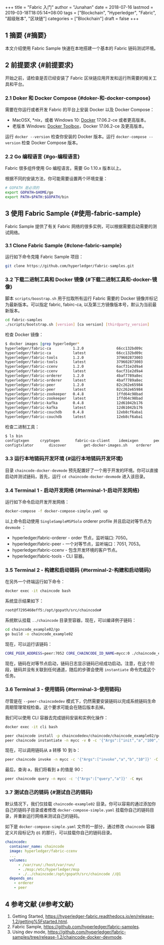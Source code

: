+++
title = "Fabric 入门"
author = "Junahan"
date = 2018-07-16
lastmod = 2019-03-18T18:05:14+08:00
tags = ["Blockchain", "Hyperledger", "Fabric", "超级账本", "区块链"]
categories = ["Blockchain"]
draft = false
+++

## <span class="section-num">1</span> 摘要 {#摘要}

本文介绍使用 Fabric Sample 快速在本地搭建一个基本的 Fabric 链码测试环境。


## <span class="section-num">2</span> 前提要求 {#前提要求}

开始之前，请检查是否已经安装了 Fabric 区块链应用开发和运行所需要的相关工具和平台。


### <span class="section-num">2.1</span> Doker 和 Docker Compose {#doker-和-docker-compose}

需要在你运行或者开发 Fabric 的平台上安装 Docker 以及 Docker Compose：

-   MacOSX, \*nix，或者 Windows 10: [Docker](https://www.docker.com/get-docker) 17.06.2-ce 或者更高版本。
-   老版本 Windows: [Docker Toolbox](https://docs.docker.com/toolbox/toolbox%5Finstall%5Fwindows/)，Docker 17.06.2-ce 及更高版本。

运行 `docker --version` 检查你安装的 Docker 版本。运行 `docker-compose --version` 检查 Docker Compose 版本。


### <span class="section-num">2.2</span> Go 编程语言 {#go-编程语言}

Fabric 很多组件使用 Go 编程语言。需要 Go 1.10.x 版本以上。

根据不同的安装方法，你可能需要设置两个环境变量：

```sh
# GOPATH 是必须的
export GOPATH=$HOME/go
export PATH=$PATH:$GOPATH/bin
```


## <span class="section-num">3</span> 使用 Fabric Sample {#使用-fabric-sample}

Fabric Sample 提供了有关 Fabric 网络的很多实例，可以根据需要启动需要的测试网络。


### <span class="section-num">3.1</span> Clone Fabric Sample {#clone-fabric-sample}

运行如下命令克隆 Fabric Sample 项目：

```sh
git clone https://github.com/hyperledger/fabric-samples.git
```


### <span class="section-num">3.2</span> 下载二进制工具和 Docker 镜像 {#下载二进制工具和-docker-镜像}

脚本 `scripts/boostrap.sh` 用于拉取所有运行 Fabric 需要的 Docker 镜像并标记为最新版本。可以指定 fabric, fabirc-ca, 以及第三方镜像版本号，默认为当前最新版本。

```sh
cd fabric-samples
./scripts/bootstrap.sh [version] [ca version] [thirdparty_version]
```

检查 Docker 镜像：

```sh
$ docker images |grep hyperledger*
hyperledger/fabric-ca          1.2.0               66cc132bd09c        2 weeks ago         252MB
hyperledger/fabric-ca          latest              66cc132bd09c        2 weeks ago         252MB
hyperledger/fabric-tools       1.2.0               379602873003        2 weeks ago         1.51GB
hyperledger/fabric-tools       latest              379602873003        2 weeks ago         1.51GB
hyperledger/fabric-ccenv       1.2.0               6acf31e2d9a4        2 weeks ago         1.43GB
hyperledger/fabric-ccenv       latest              6acf31e2d9a4        2 weeks ago         1.43GB
hyperledger/fabric-orderer     1.2.0               4baf7789a8ec        2 weeks ago         152MB
hyperledger/fabric-orderer     latest              4baf7789a8ec        2 weeks ago         152MB
hyperledger/fabric-peer        1.2.0               82c262e65984        2 weeks ago         159MB
hyperledger/fabric-peer        latest              82c262e65984        2 weeks ago         159MB
hyperledger/fabric-zookeeper   0.4.8               1ffd64c98bad        2 months ago        1.43GB
hyperledger/fabric-zookeeper   latest              1ffd64c98bad        2 months ago        1.43GB
hyperledger/fabric-kafka       0.4.8               12d61042b176        2 months ago        1.44GB
hyperledger/fabric-kafka       latest              12d61042b176        2 months ago        1.44GB
hyperledger/fabric-couchdb     0.4.8               12eb8cf6aba1        2 months ago        1.6GB
hyperledger/fabric-couchdb     latest              12eb8cf6aba1        2 months ago        1.6GB
```

检查二进制工具：

```sh
$ ls bin
configtxgen		cryptogen		fabric-ca-client	idemixgen		peer
configtxlator		discover		get-docker-images.sh	orderer
```


### <span class="section-num">3.3</span> 运行本地链码开发环境 {#运行本地链码开发环境}

目录 `chaincode-docker-devmode` 预先配置好了一个用于开发的环境。你可以直接启动并测试链码，首先，运行 `cd chaincode-docker-devmode` 进入该目录。


### <span class="section-num">3.4</span> Terminal 1 - 启动开发网络 {#terminal-1-启动开发网络}

运行如下命令启动开发开发网络：

```sh
docker-compose -f docker-compose-simple.yaml up
```

以上命令启动使用 `SingleSampleMSPSolo` orderer profile 并且启动对等节点为 `devmode` ：

-   hyperledger/fabric-orderer - order 节点，监听端口: 7050。
-   hyperledger/fabric-peer - 一个对等节点，监听端口：7051, 7053。
-   hyperledger/fabric-ccenv - 包含开发环境的客户节点。
-   hyperledger/fabric-tools - CLI 容器。


### <span class="section-num">3.5</span> Terminal 2 - 构建和启动链码 {#terminal-2-构建和启动链码}

在另外一个终端运行如下命令：

```sh
docker exec -it chaincode bash
```

系统显示结果如下：

```sh
root@f7295468eff5:/opt/gopath/src/chaincode#
```

系统默认挂载 `../chaincode` 目录至容器，现在，可以编译例子链码：

```sh
cd chaincode_example02/go
go build -o chaincode_example02
```

现在，可以运行该链码：

```sh
CORE_PEER_ADDRESS=peer:7052 CORE_CHAINCODE_ID_NAME=mycc:0 ./chaincode_example02
```

现在，链码在对等节点启动，链码日志显示链码已经成功启动。注意，在这个阶段，链码并没有关联到任何通道，随后的步骤会使用 `instantiate` 命令完成这个任务。


### <span class="section-num">3.6</span> Terminal 3 - 使用链码 {#terminal-3-使用链码}

尽管是在 `--peer-chaincodedev` 模式下，仍然需要安装链码以完成系统链码生命周期管理常规检查。这个要求可能会在随后版本去掉。

我们可以使用 CLI 容器去完成链码安装和实例化操作：

```sh
docker exec -it cli bash
```

```sh
peer chaincode install -p chaincodedev/chaincode/chaincode_example02/go -n mycc -v 0
peer chaincode instantiate -n mycc -v 0 -c '{"Args":["init","a","100","b","200"]}' -C myc
```

现在，可以调用链码从 a 转移 10 到 b：

```sh
peer chaincode invoke -n mycc -c '{"Args":["invoke","a","b","10"]}' -C myc
```

最后，查询 a，我们将看到 a 的值是 90：

```sh
peer chaincode query -n mycc -c '{"Args":["query","a"]}' -C myc
```


### <span class="section-num">3.7</span> 测试自己的链码 {#测试自己的链码}

默认情况下，我们仅挂载 `chaincode-example02` 目录。你可以容易的通过添加你自己的链码子目录或者修改 `docker-compose-simple.yaml` 挂载你自己的链码目录，并重新运行网络来测试自己的链码。

如下是 `docker-compose-simple.yaml` 文件的一部分，通过修改 `chaincode` 容器定义片段标记为 `@1` 的那行，可以挂载你自己的链码目录。

```yaml
chaincode:
  container_name: chaincode
  image: hyperledger/fabric-ccenv
  ...
  volumes:
      - /var/run/:/host/var/run/
      - ./msp:/etc/hyperledger/msp
      - ./../chaincode:/opt/gopath/src/chaincode //@1
  depends_on:
    - orderer
    - peer
```


## <span class="section-num">4</span> 参考文献 {#参考文献}

1.  Getting Started, <https://hyperledger-fabric.readthedocs.io/en/release-1.2/getting%5Fstarted.html>.
2.  Fabric Sample, <https://github.com/hyperledger/fabric-samples>.
3.  Using dev mode, <https://github.com/hyperledger/fabric-samples/tree/release-1.2/chaincode-docker-devmode>.
